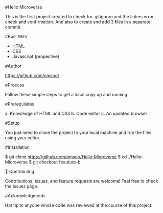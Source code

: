 #Hello Microverse

This is the first project created to check for .gitignore and the linters error check and confirmation. And also to create and add 3 files in a separate commit.

#Built With

- HTML
- CSS
- Javascript (propective)

#Author

https://github.com/omsoo/

#Process

Follow these simple steps to get a local copy up and running.

#Prerequisites

a. Knowledge of HTML and CSS
b. Code editor
c. An updated browser

#Setup

You just need to clone the project to your local machine and run the files using your editor.

#Installation

$ git clone https://github.com/omsoo/Hello-Microverse
$ cd ./Hello-Microverse
$ git checkout feauture-b

🤝 Contributing

Contributions, issues, and feature requests are welcome!
Feel free to check the issues page.

#Acknowledgments

Hat tip to anyone whose code was reviewed at the course of this project.
